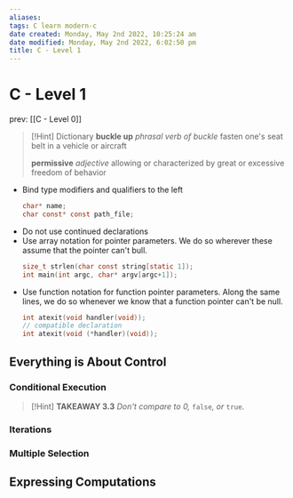 ```yaml
---
aliases: 
tags: C learn modern-c 
date created: Monday, May 2nd 2022, 10:25:24 am
date modified: Monday, May 2nd 2022, 6:02:50 pm
title: C - Level 1
---
```


# C - Level 1

prev: [[C - Level 0]]
> [!Hint] Dictionary
> **buckle up**
> _phrasal verb of buckle_
> fasten one's seat belt in a vehicle or aircraft
>
> **permissive**
> _adjective_
> allowing or characterized by great or excessive freedom of behavior

- Bind type modifiers and qualifiers to the left
	```C
	char* name;
	char const* const path_file;
	```
- Do not use continued declarations
- Use array notation for pointer parameters. We do so wherever these assume that the pointer can't bull.
	```c
	size_t strlen(char const string[static 1]);
	int main(int argc, char* argv[argc+1]);
	```
- Use function notation for function pointer parameters. Along the same lines, we do so whenever we know that a function pointer can't be null.
	```c
	int atexit(void handler(void));
	// compatible declaration
	int atexit(void (*handler)(void));
	```

## Everything is About Control

### Conditional Execution

> [!Hint] **TAKEAWAY 3.3**
> _Don't compare to 0,_ `false`_, or_ `true`.

### Iterations

### Multiple Selection

## Expressing Computations

